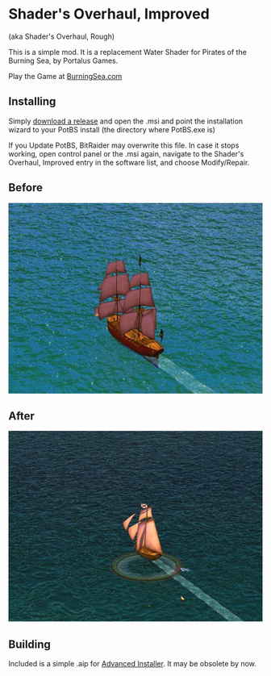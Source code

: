 Shader's Overhaul, Improved
===========================
(aka Shader's Overhaul, Rough)

This is a simple mod. It is a replacement Water Shader for Pirates of the Burning Sea, by Portalus Games.

Play the Game at [BurningSea.com](https://play.burningsea.com)

Installing
----------
Simply [download a release](https://github.com/thygrrr/shaders-overhaul/releases) and open the .msi and point the installation wizard to your PotBS install (the directory where PotBS.exe is)

If you Update PotBS, BitRaider may overwrite this file. In case it stops working, open control panel or the .msi again, navigate to the Shader's Overhaul, Improved entry in the software list, and choose Modify/Repair.

Before
-------
![Screenshot](screenshots/normal.jpg?raw=true "with Overhaul")

After
------
![Screenshot](screenshots/overhauled.jpg?raw=true "with Overhaul")

Building
---------
Included is a simple .aip for [Advanced Installer](https://www.advancedinstaller.com). It may be obsolete by now.
